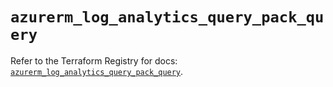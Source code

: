 # `azurerm_log_analytics_query_pack_query`

Refer to the Terraform Registry for docs: [`azurerm_log_analytics_query_pack_query`](https://registry.terraform.io/providers/hashicorp/azurerm/4.18.0/docs/resources/log_analytics_query_pack_query).
